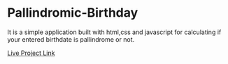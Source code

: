 # Pallindromic-Birthday
It is a simple application built with html,css and javascript for calculating if your entered birthdate is pallindrome or not.

[Live Project Link](https://kind-hermann-1f6384.netlify.app/)

